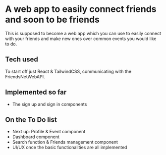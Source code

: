 # A web app to easily connect friends and soon to be friends

This is supposed to become a web app which you can use to easily connect with your friends and make new ones over common events you would like to do.

## Tech used

To start off just React & TailwindCSS, communicating with the FriendsNetWebAPI.

## Implemented so far

- The sign up and sign in components

## On the To Do list

- Next up: Profile & Event component
- Dashboard component
- Search function & Friends management component
- UI/UX once the basic functionalities are all implemented
